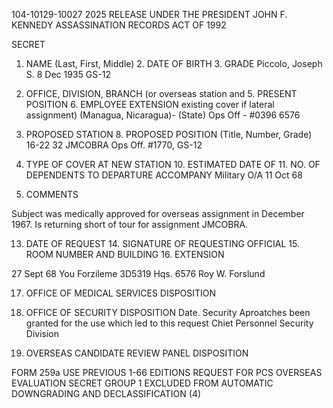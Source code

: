 104-10129-10027 2025 RELEASE UNDER THE PRESIDENT JOHN F. KENNEDY ASSASSINATION RECORDS ACT OF 1992

SECRET

1. NAME (Last, First, Middle) 2. DATE OF BIRTH 3. GRADE
Piccolo, Joseph S. 8 Dec 1935 GS-12

4. OFFICE, DIVISION, BRANCH (or overseas station and 5. PRESENT POSITION 6. EMPLOYEE EXTENSION
existing cover if lateral assignment)
(Managua, Nicaragua)- (State) Ops Off - #0396 6576

7. PROPOSED STATION 8. PROPOSED POSITION (Title, Number, Grade)
16-22 32
JMCOBRA Ops Off. #1770, GS-12

9. TYPE OF COVER AT NEW STATION 10. ESTIMATED DATE OF 11. NO. OF DEPENDENTS TO
DEPARTURE ACCOMPANY
Military O/A 11 Oct 68

12. COMMENTS

Subject was medically approved for overseas assignment in December
1967. Is returning short of tour for assignment JMCOBRA.

13. DATE OF REQUEST 14. SIGNATURE OF REQUESTING OFFICIAL 15. ROOM NUMBER AND BUILDING 16. EXTENSION

27 Sept 68 You Forzileme 3D5319 Hqs. 6576
Roy W. Forslund

17. OFFICE OF MEDICAL SERVICES DISPOSITION

18. OFFICE OF SECURITY DISPOSITION
Date.
Security Aproatches been granted for
the use which led to this request
Chiet Personnel Security Division

19. OVERSEAS CANDIDATE REVIEW PANEL DISPOSITION

FORM
259a USE PREVIOUS
1-66
EDITIONS
REQUEST FOR PCS OVERSEAS EVALUATION
SECRET
GROUP 1
EXCLUDED FROM AUTOMATIC DOWNGRADING
AND DECLASSIFICATION (4)
